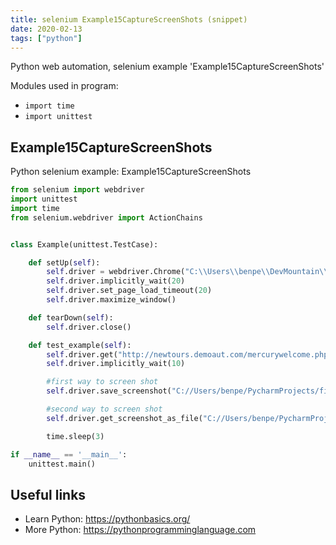 ```yaml
---
title: selenium Example15CaptureScreenShots (snippet)
date: 2020-02-13
tags: ["python"]
---
```

Python web automation, selenium example 'Example15CaptureScreenShots'


Modules used in program: 
* `import time`
* `import unittest`

## Example15CaptureScreenShots

Python selenium example: Example15CaptureScreenShots

```python
from selenium import webdriver
import unittest
import time
from selenium.webdriver import ActionChains


class Example(unittest.TestCase):

    def setUp(self):
        self.driver = webdriver.Chrome("C:\\Users\\benpe\\DevMountain\\testing-resources\\chromedriver.exe")
        self.driver.implicitly_wait(20)
        self.driver.set_page_load_timeout(20)
        self.driver.maximize_window()

    def tearDown(self):
        self.driver.close()

    def test_example(self):
        self.driver.get("http://newtours.demoaut.com/mercurywelcome.php")
        self.driver.implicitly_wait(10)

        #first way to screen shot
        self.driver.save_screenshot("C://Users/benpe/PycharmProjects/firstExample/ScreenShots/homepage.png")

        #second way to screen shot
        self.driver.get_screenshot_as_file("C://Users/benpe/PycharmProjects/firstExample/ScreenShots/homepage2.png")

        time.sleep(3)

if __name__ == '__main__':
    unittest.main()


```

## Useful links

- Learn Python: https://pythonbasics.org/
- More Python: https://pythonprogramminglanguage.com
